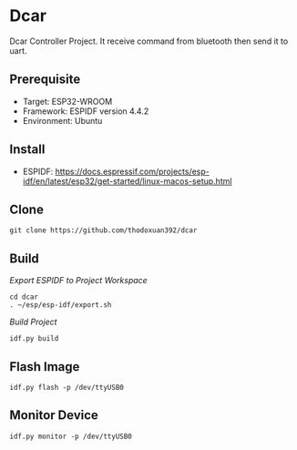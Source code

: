 # Dcar
Dcar Controller Project. It receive command from bluetooth then send it to uart.

## Prerequisite
- Target: ESP32-WROOM
- Framework: ESPIDF version 4.4.2
- Environment: Ubuntu

## Install
- ESPIDF: https://docs.espressif.com/projects/esp-idf/en/latest/esp32/get-started/linux-macos-setup.html

## Clone 

    git clone https://github.com/thodoxuan392/dcar

## Build
*Export ESPIDF to Project Workspace*

    cd dcar
    . ~/esp/esp-idf/export.sh


*Build Project*

    idf.py build

## Flash Image

    idf.py flash -p /dev/ttyUSB0

## Monitor Device

    idf.py monitor -p /dev/ttyUSB0
